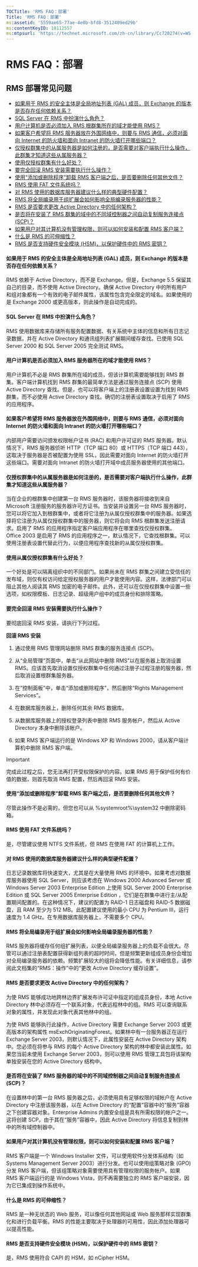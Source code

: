 ```yaml
---
TOCTitle: 'RMS FAQ：部署'
Title: 'RMS FAQ：部署'
ms:assetid: '5559ae65-77ae-4e0b-bfd8-3512409ed29b'
ms:contentKeyID: 18112557
ms:mtpsurl: 'https://technet.microsoft.com/zh-cn/library/Cc720274(v=WS.10)'
---
```


RMS FAQ：部署
=============

RMS 部署常见问题
----------------

-   [如果用于 RMS 的安全主体是全局地址列表 (GAL) 成员，则 Exchange 的版本是否存在任何依赖关系？](#bkmk_20)
-   [SQL Server 在 RMS 中扮演什么角色？](#bkmk_21)
-   [用户计算机是否必须加入 RMS 根群集所在的域才能使用 RMS？](#bkmk_22)
-   [如果客户希望将 RMS 服务器放在外围网络中，则要与 RMS 通信，必须对面向 Internet 的防火墙和面向 Intranet 的防火墙打开哪些端口？](#bkmk_23)
-   [仅授权群集中的从属服务器是如何注册的，是否需要对客户端执行什么操作，此群集才知道这些从属服务器？](#bkmk_24)
-   [使用仅授权群集有什么好处？](#bkmk_25)
-   [要完全回滚 RMS 安装需要执行什么操作？](#bkmk_26)
-   [使用“添加或删除程序”卸载 RMS 客户端之后，是否要删除任何其他文件？](#bkmk_27)
-   [RMS 使用 FAT 文件系统吗？](#bkmk_28)
-   [对 RMS 使用的数据库服务器建议什么样的典型硬件配置？](#bkmk_29)
-   [RMS 将全局编录用于组扩展会如何影响全局编录服务器的性能？](#bkmk_30)
-   [RMS 是否要求更改 Active Directory 中的任何架构？](#bkmk_31)
-   [是否将在安装了 RMS 群集的域中的不同域控制器之间自动复制服务连接点 (SCP)？](#bkmk_32)
-   [如果用户对其计算机没有管理权限，则可以如何安装和配置 RMS 客户端？](#bkmk_33)
-   [什么是 RMS 的可伸缩性？](#bkmk_35)
-   [RMS 是否支持硬件安全模块 (HSM)，以保护硬件中的 RMS 密钥？](#bkmk_36)

<span id="BKMK_20"></span>
#### 如果用于 RMS 的安全主体是全局地址列表 (GAL) 成员，则 Exchange 的版本是否存在任何依赖关系？

RMS 依赖于 Active Directory，而不是 Exchange。但是，Exchange 5.5 保留其自己的目录，而不使用 Active Directory。确保 Active Directory 中的所有用户和组对象都有一个有效的电子邮件属性，该属性包含完全限定的域名。如果使用的是 Exchange 2000 或更高版本，则此操作是自动完成的。

<span id="BKMK_21"></span>
#### SQL Server 在 RMS 中扮演什么角色？

RMS 使用数据库来存储所有服务配置数据、有关系统中主体的信息和所有日志记录数据，并在 Active Directory 和通讯组列表扩展期间缓存查找。已使用 SQL Server 2000 和 SQL Server 2005 完全测试 RMS。

<span id="BKMK_22"></span>
#### 用户计算机是否必须加入 RMS 服务器所在的域才能使用 RMS？

用户计算机不必是 RMS 群集所在域的成员，但该计算机需要能够找到 RMS 群集。客户端计算机找到 RMS 群集的最简单方法是通过服务连接点 (SCP) 使用 Active Directory 查找。但是，也可以将客户端上的注册表设置设置为找到 RMS 群集，而不必使用 Active Directory 查找。确切的注册表设置取决于启用了 RMS 的应用程序。

<span id="BKMK_23"></span>
#### 如果客户希望将 RMS 服务器放在外围网络中，则要与 RMS 通信，必须对面向 Internet 的防火墙和面向 Intranet 的防火墙打开哪些端口？

内部用户需要访问颁发权限帐户证书 (RAC) 和用户许可证的 RMS 服务器。默认情况下，RMS 服务器侦听 HTTP（TCP 端口 80）或 HTTPS（TCP 端口 443），这取决于服务器是否被配置为使用 SSL，因此需要对面向 Internet 的防火墙打开这些端口。需要对面向 Intranet 的防火墙打开域中成员服务器使用的其他端口。

<span id="BKMK_24"></span>
#### 仅授权群集中的从属服务器是如何注册的，是否需要对客户端执行什么操作，此群集才知道这些从属服务器？

当在企业的根群集中创建第一台 RMS 服务器时，该服务器将接收到来自 Microsoft 注册服务的服务器许可方证书。当安装并设置另一台 RMS 服务器时，您可以将它加入到根群集中，或者将它注册为从属仅授权群集中的服务器。如果选择将它注册为从属仅授权群集中的服务器，则它将会向 RMS 根群集发送注册请求。启用了 RMS 的应用程序指定客户端应用程序在哪里查找仅授权群集。Office 2003 是启用了 RMS 的应用程序之一，默认情况下，它查找根群集。可以使用注册表设置代替此行为，以便应用程序查找新的从属仅授权群集。

<span id="BKMK_25"></span>
#### 使用从属仅授权群集有什么好处？

一个好处是可以隔离组织中的不同部门。如果尚未在 RMS 群集之间建立受信任的发布域，则仅有权访问给定授权服务器的用户才能使用内容。这样，法律部门可以阻止其他人阅读其 RMS 加密的电子邮件。此外，还可以在仅授权群集中设置一些选项，如权限模板、日志记录、超级用户组中的成员身份和排除策略。

<span id="BKMK_26"></span>
#### 要完全回滚 RMS 安装需要执行什么操作？

要彻底回滚 RMS 安装，请执行下列过程。

**回滚 RMS 安装**
1.  通过使用 RMS 管理网站删除 RMS 群集的服务连接点 (SCP)。

2.  从“全局管理”页面中，单击“从此网站中删除 RMS”以在服务器上取消设置 RMS。应该首先取消设置仅授权群集中任何通过注册子过程注册的服务器，然后取消设置根群集服务器。

3.  在“控制面板”中，单击“添加或删除程序”，然后删除“Rights Management Services”。

4.  在数据库服务器上，删除任何其余 RMS 数据库。

5.  从数据库服务器上的授权登录列表中删除 RMS 服务帐户，然后从 Active Directory 本身中删除该帐户。

6.  如果 RMS 客户端运行的是 Windows XP 和 Windows 2000，请从客户端计算机中删除 RMS 客户端。

> [!IMPORTANT]  
> 完成此过程之后，您无法再打开受权限保护的内容。如果 RMS 用于保护任何有价值的数据，则首先取消 RMS 配置，然后再回滚 RMS 安装。 

<span id="BKMK_27"></span>
#### 使用“添加或删除程序”卸载 RMS 客户端之后，是否要删除任何其他文件？

尽管此操作不是必需的，但您也可以从 %systemroot%\\system32 中删除密码箱。

<span id="BKMK_28"></span>
#### RMS 使用 FAT 文件系统吗？

是，尽管建议使用 NTFS 文件系统，但 RMS 在使用 FAT 的计算机上工作。

<span id="BKMK_29"></span>
#### 对 RMS 使用的数据库服务器建议什么样的典型硬件配置？

日志记录数据库将快速变大，尤其是在大量使用 RMS 的环境中。如果考虑对数据库服务器使用 SQL Server，则应该考虑在 Windows 2000 Advanced Server 或 Windows Server 2003 Enterprise Edition 上使用 SQL Server 2000 Enterprise Edition 或 SQL Server 2005 Enterprise Edition ，它们是在群集中进行主/从配置期间配置的。在这种情况下，建议的配置为 RAID-1 日志磁盘和 RAID-5 数据磁盘，且 RAM 至少为 512 MB。此配置建议使用的最小 CPU 为 Pentium III，运行速度为 1.4 GHz。在专用数据库服务器上，不需要多个 CPU。

<span id="BKMK_30"></span>
#### RMS 将全局编录用于组扩展会如何影响全局编录服务器的性能？

RMS 服务器将缓存任何组扩展列表，以便全局编录服务器上的负载不会很大。尽管可以通过注册表配置获得新组列表的超时时间，但是频繁更新组成员身份会增加对全局编录服务器的依赖。频繁扩展较大的组将会降低性能。有关详细信息，请参阅此文档集的“RMS：操作”中的“更改 Active Directory 缓存设置”。

<span id="BKMK_31"></span>
#### RMS 是否要求更改 Active Directory 中的任何架构？

为使 RMS 能够成功地跨林边界扩展发布许可证中指定的组成员身份，本地 Active Directory 林中必须存在一个联系对象，代表远程林中的组。RMS 可以查询联系对象的属性，并发现此对象代表其他林中的组。

为使 RMS 能够执行此操作，Active Directory 需要 Exchange Server 2003 或更高版本的架构属性 msExchOriginatingForest。如果林中有一台服务器正在运行 Exchange Server 2003，则默认情况下，此属性安装在 Active Directory 架构中。您必须在将参与 RMS 的每个 Active Directory 架构的林中都安装此属性。如果您当前未使用 Exchange Server 2003，则可以使用 RMS 管理工具包将该架构单独安装在您的 Active Directory 结构中。

<span id="BKMK_32"></span>
#### 是否将在安装了 RMS 服务器的域中的不同域控制器之间自动复制服务连接点 (SCP)？

在设置林中的第一台 RMS 服务器之后，必须使用具有足够权限的域帐户在 Active Directory 中注册该服务器，以在 Active Directory 的“配置”容器中的“服务”容器之下创建容器对象。Enterprise Admins 内置安全组是具有所需权限的帐户之一。这将创建 SCP。由于其在“服务”容器中，因此 Active Directory 将信息复制到林中的所有域控制器中。

<span id="BKMK_33"></span>
#### 如果用户对其计算机没有管理权限，则可以如何安装和配置 RMS 客户端？

RMS 客户端是一个 Windows Installer 文件，可以使用软件分发体系结构（如 Systems Management Server 2003）进行分发。也可以使用组策略对象 (GPO) 分发 RMS 客户端，但该组策略对象需要使用具有管理权限的服务帐户。如果 RMS 客户端运行的是 Windows Vista，则不再需要独立的 RMS 客户端安装，因为它已集成到操作系统中。

<span id="BKMK_35"></span>
#### 什么是 RMS 的可伸缩性？

RMS 是一种无状态的 Web 服务，可以像任何其他网站或 Web 服务那样实现群集化和进行负载平衡。RMS 的性能主要取决于处理器的可用性，因此添加处理器可以提高性能。

<span id="BKMK_36"></span>
#### RMS 是否支持硬件安全模块 (HSM)，以保护硬件中的 RMS 密钥？

是，RMS 使用符合 CAPI 的 HSM，如 nCipher HSM。
